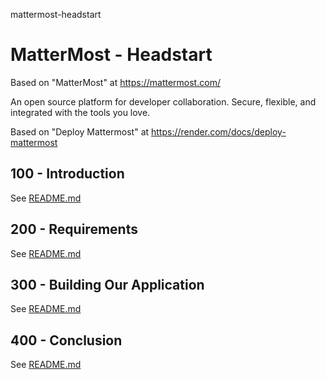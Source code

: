 mattermost-headstart
# MatterMost - Headstart

Based on "MatterMost" at https://mattermost.com/

An open source platform for developer collaboration. Secure, flexible, and integrated with the tools you love.

Based on "Deploy Mattermost" at https://render.com/docs/deploy-mattermost

## 100 - Introduction

See [README.md](./100/README.md)

## 200 - Requirements

See [README.md](./200/README.md)

## 300 - Building Our Application

See [README.md](./300/README.md)

## 400 - Conclusion

See [README.md](./400/README.md)
